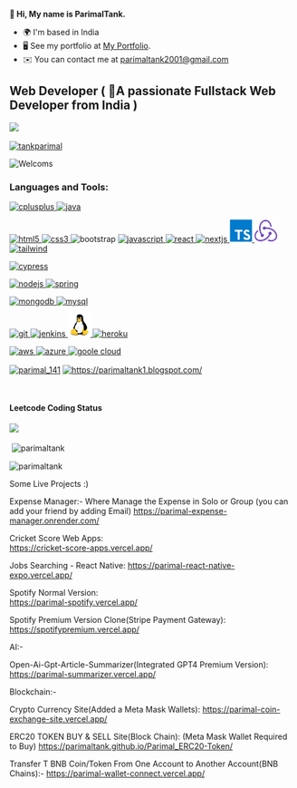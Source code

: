 **👋 Hi, My name is ParimalTank.**

- 🌍  I'm based in India
- 🖥️  See my portfolio at [My Portfolio](http://parimaltank.tk/).
- ✉️  You can contact me at parimaltank2001@gmail.com

## Web Developer ( 🎯A passionate Fullstack Web Developer from India )



![](https://komarev.com/ghpvc/?username=ParimalTank) <p align="left"> <a href="https://twitter.com/tankparimal" target="blank"><img src="https://img.shields.io/twitter/follow/tankparimal?logo=twitter&style=for-the-badge" alt="tankparimal" /></a> </p>

![Welcoms](https://github.com/ParimalTank/ParimalTank/assets/67188300/02acfd0c-b630-4f2e-bb6e-78838c0b205d)

<h3 align="left">Languages and Tools:</h3>
<p align="left">
 <a href="https://www.w3schools.com/cpp/" target="_blank" rel="noreferrer"> <img src="https://user-images.githubusercontent.com/25181517/192106073-90fffafe-3562-4ff9-a37e-c77a2da0ff58.png" alt="cplusplus" width="40" height="40"/> </a>
  <a href="https://www.java.com" target="_blank" rel="noreferrer"> <img src="https://user-images.githubusercontent.com/25181517/117201156-9a724800-adec-11eb-9a9d-3cd0f67da4bc.png" alt="java" width="40" height="40"/> </a>
  
  <a href="https://www.w3.org/html/" target="_blank" rel="noreferrer"> <img src="https://user-images.githubusercontent.com/25181517/192158954-f88b5814-d510-4564-b285-dff7d6400dad.png" alt="html5" width="40" height="40"/> </a>
  <a href="https://www.w3schools.com/css/" target="_blank" rel="noreferrer"> <img src="https://user-images.githubusercontent.com/25181517/183898674-75a4a1b1-f960-4ea9-abcb-637170a00a75.png" alt="css3" width="40" height="40"/> </a>
  <img src="https://user-images.githubusercontent.com/25181517/189716855-2c69ca7a-5149-4647-936d-780610911353.png" alt="bootstrap" width="40" height="40"/> </a>   <a href="https://firebase.google.com/" target="_blank" rel="noreferrer"> 
   <a href="https://developer.mozilla.org/en-US/docs/Web/JavaScript" target="_blank" rel="noreferrer"> <img src="https://user-images.githubusercontent.com/25181517/117447155-6a868a00-af3d-11eb-9cfe-245df15c9f3f.png" alt="javascript" width="40" height="40"/> </a>
  <a href="https://reactjs.org/" target="_blank" rel="noreferrer"> <img src="https://user-images.githubusercontent.com/25181517/183897015-94a058a6-b86e-4e42-a37f-bf92061753e5.png" alt="react" width="40" height="40"/> </a> 
  <a href="https://nextjs.org/" target="_blank" rel="noreferrer"> <img src="https://cdn.worldvectorlogo.com/logos/nextjs-2.svg" alt="nextjs" width="40" height="40"/> </a>
  <a href="https://www.typescriptlang.org/" target="_blank" rel="noreferrer"> <img src="https://raw.githubusercontent.com/devicons/devicon/master/icons/typescript/typescript-original.svg" alt="typescript" width="40" height="40"/> </a>
  <a href="https://redux.js.org" target="_blank" rel="noreferrer"> <img src="https://raw.githubusercontent.com/devicons/devicon/master/icons/redux/redux-original.svg" alt="redux" width="40" height="40"/> </a>
  <a href="https://tailwindcss.com/" target="_blank" rel="noreferrer"> <img src="https://www.vectorlogo.zone/logos/tailwindcss/tailwindcss-icon.svg" alt="tailwind" width="40" height="40"/> </a> </p>
  <a href="https://www.cypress.io" target="_blank" rel="noreferrer"> <img src="https://raw.githubusercontent.com/simple-icons/simple-icons/6e46ec1fc23b60c8fd0d2f2ff46db82e16dbd75f/icons/cypress.svg" alt="cypress" width="40" height="40"/> </a>
  
  <a href="https://nodejs.org" target="_blank" rel="noreferrer"> <img src="https://user-images.githubusercontent.com/25181517/183568594-85e280a7-0d7e-4d1a-9028-c8c2209e073c.png" alt="nodejs" width="40" height="40"/> </a> 
  <a href="https://spring.io/" target="_blank" rel="noreferrer"> <img src="https://user-images.githubusercontent.com/25181517/183891303-41f257f8-6b3d-487c-aa56-c497b880d0fb.png" alt="spring" width="40" height="40"/> </a>
  
  <a href="https://www.mongodb.com/" target="_blank" rel="noreferrer"> <img src="https://user-images.githubusercontent.com/25181517/182884177-d48a8579-2cd0-447a-b9a6-ffc7cb02560e.png" alt="mongodb" width="40" height="40"/> </a>
  <a href="https://www.mysql.com/" target="_blank" rel="noreferrer"> <img src="https://user-images.githubusercontent.com/25181517/183896128-ec99105a-ec1a-4d85-b08b-1aa1620b2046.png" alt="mysql" width="40" height="40"/> </a> 
  
  <a href="https://git-scm.com/" target="_blank" rel="noreferrer"> <img src="https://user-images.githubusercontent.com/25181517/192108372-f71d70ac-7ae6-4c0d-8395-51d8870c2ef0.png" alt="git" width="40" height="40"/> </a>    <a href="https://www.jenkins.io" target="_blank" rel="noreferrer"> <img src="https://user-images.githubusercontent.com/25181517/179090274-733373ef-3b59-4f28-9ecb-244bea700932.png" alt="jenkins" width="40" height="40"/> </a> <a href="https://www.linux.org/" target="_blank" rel="noreferrer"> <img src="https://raw.githubusercontent.com/devicons/devicon/master/icons/linux/linux-original.svg" alt="linux" width="40" height="40"/> </a>  <a href="https://heroku.com" target="_blank" rel="noreferrer"> <img src="https://www.vectorlogo.zone/logos/heroku/heroku-icon.svg" alt="heroku" width="40" height="40"/> </a>

<a href="https://aws.amazon.com" target="_blank" rel="noreferrer"> <img src="https://user-images.githubusercontent.com/25181517/183896132-54262f2e-6d98-41e3-8888-e40ab5a17326.png" alt="aws" width="40" height="40"/> </a>
<a href="https://azure.microsoft.com/en-in/" target="_blank" rel="noreferrer"> <img src="https://user-images.githubusercontent.com/25181517/183911544-95ad6ba7-09bf-4040-ac44-0adafedb9616.png" alt="azure" width="40" height="40"/> </a> <a href="https://getbootstrap.com" target="_blank" rel="noreferrer">
  <img src="https://user-images.githubusercontent.com/25181517/183911547-990692bc-8411-4878-99a0-43506cdb69cf.png" alt="goole cloud" width="40" height="40"/> </a>

<a href="https://www.codechef.com/users/parimal_141" target="_blank"><img align="center" src="https://cdn.jsdelivr.net/npm/simple-icons@3.1.0/icons/codechef.svg" alt="parimal_141" height="30" width="40" /></a>
<a href="https://parimaltank1.blogspot.com" target="_blank"><img align="center" src="https://raw.githubusercontent.com/rahuldkjain/github-profile-readme-generator/master/src/images/icons/Social/rss.svg" alt="https://parimaltank1.blogspot.com/" height="30" width="40" /></a>
</p>
<br>
<h4>Leetcode Coding Status</h4>
<img src="https://leetcode.card.workers.dev/parimaltank?theme=default&font=baloo&extension=null"></img>
<p>&nbsp;<img align="center" src="https://github-readme-stats.vercel.app/api?username=parimaltank&show_icons=true&locale=en" alt="parimaltank" /> <p><img align="center" src="https://github-readme-streak-stats.herokuapp.com/?user=parimaltank&" alt="parimaltank" />
</p>

Some Live Projects :)

Expense Manager:- Where Manage the Expense in Solo or Group (you can add your friend by adding Email)
https://parimal-expense-manager.onrender.com/

Cricket Score Web Apps:  
https://cricket-score-apps.vercel.app/

Jobs Searching - React Native: 
https://parimal-react-native-expo.vercel.app/

Spotify Normal Version:  
https://parimal-spotify.vercel.app/

Spotify Premium Version Clone(Stripe Payment Gateway): 
https://spotifypremium.vercel.app/

AI:-

Open-Ai-Gpt-Article-Summarizer(Integrated GPT4 Premium Version): 
https://parimal-summarizer.vercel.app/


Blockchain:-

Crypto Currency Site(Added a Meta Mask Wallets): 
https://parimal-coin-exchange-site.vercel.app/

ERC20 TOKEN BUY & SELL Site(Block Chain): (Meta Mask Wallet Required to Buy)
https://parimaltank.github.io/Parimal_ERC20-Token/

Transfer T BNB Coin/Token From One Account to Another Account(BNB Chains):-
https://parimal-wallet-connect.vercel.app/
